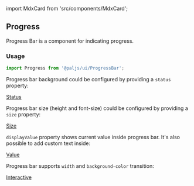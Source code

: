 import MdxCard from 'src/components/MdxCard';

<MdxCard>

## Progress

Progress Bar is a component for indicating progress.

### Usage

```jsx
import Progress from '@paljs/ui/ProgressBar';
```

Progress bar background could be configured by providing a `status` property:

[Status](demo://Status.tsx)

Progress bar size (height and font-size) could be configured by providing a `size` property:

[Size](demo://Size.tsx)

`displayValue` property shows current value inside progress bar. It's also possible to add custom text inside:

[Value](demo://Value.tsx)

Progress bar supports `width` and `background-color` transition:

[Interactive](demo://Interactive.tsx)

</MdxCard>